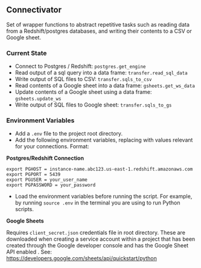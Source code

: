 ## Connectivator

Set of wrapper functions to abstract repetitive tasks such as reading data from a Redshift/postgres databases, and writing their contents to a CSV or Google sheet.

### Current State

* Connect to Postgres / Redshift: `postgres.get_engine`
* Read output of a sql query into a data frame: `transfer.read_sql_data`
* Write output of SQL files to CSV: `transfer.sqls_to_csv`
* Read contents of a Google sheet into a data frame: `gsheets.get_ws_data`
* Update contents of a Google sheet using a data frame: `gsheets.update_ws`
* Write output of SQL files to Google sheet: `transfer.sqls_to_gs`

### Environment Variables

* Add a `.env` file to the project root directory.
* Add the following environment variables, replacing with values relevant for your connections. Format:

**Postgres/Redshift Connection**

```
export PGHOST = instance-name.abc123.us-east-1.redshift.amazonaws.com
export PGPORT = 5439
export PGUSER = your_user_name
export PGPASSWORD = your_password
```

* Load the environment variables before running the script. For example, by running `source .env` in the terminal you are using to run Python scripts.

**Google Sheets**

Requires `client_secret.json` credentials file in root directory. These are downloaded when creating a service account within a project that has been created through the Google developer console and has the Google Sheet API enabled . See: https://developers.google.com/sheets/api/quickstart/python
